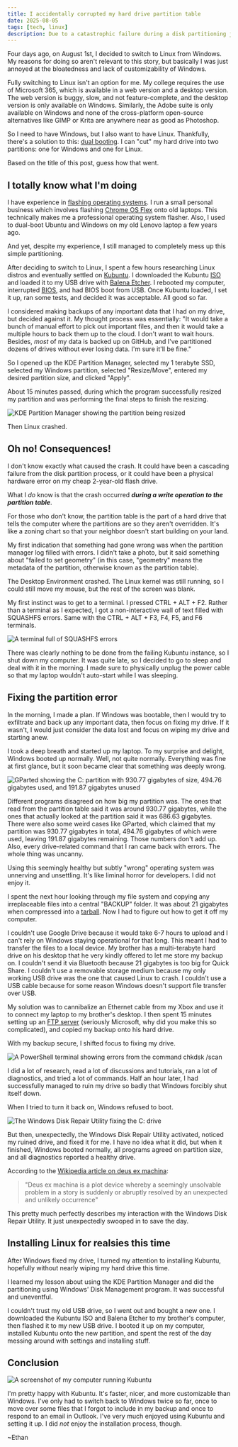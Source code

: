 ```yaml
---
title: I accidentally corrupted my hard drive partition table
date: 2025-08-05
tags: [tech, linux]
description: Due to a catastrophic failure during a disk partitioning job, my hard drive's partition table became corrupted and I had to fix it
---
```


Four days ago, on August 1st, I decided to switch to Linux from Windows. My reasons for doing so aren't relevant to this story, but basically I was just annoyed at the bloatedness and lack of customizability of Windows.

Fully switching to Linux isn't an option for me. My college requires the use of Microsoft 365, which is available in a web version and a desktop version. The web version is buggy, slow, and not feature-complete, and the desktop version is only available on Windows. Similarly, the Adobe suite is only available on Windows and none of the cross-platform open-source alternatives like GIMP or Krita are anywhere near as good as Photoshop.

So I need to have Windows, but I also want to have Linux. Thankfully, there's a solution to this: [dual booting](https://en.wikipedia.org/wiki/Multi-booting). I can "cut" my hard drive into two partitions: one for Windows and one for Linux.

Based on the title of this post, guess how that went.

## I totally know what I'm doing

I have experience in [flashing operating systems](https://medium.com/@llillydpritchard/mastering-the-art-of-flashing-an-operating-system-onto-your-laptop-56b69003dcca). I run a small personal business which involves flashing [Chrome OS Flex](https://chromeos.google/products/chromeos-flex/) onto old laptops. This technically makes me a professional operating system flasher. Also, I used to dual-boot Ubuntu and Windows on my old Lenovo laptop a few years ago.

And yet, despite my experience, I still managed to completely mess up this simple partitioning.

After deciding to switch to Linux, I spent a few hours researching Linux distros and eventually settled on [Kubuntu](https://kubuntu.org/). I downloaded the Kubuntu [ISO](https://en.wikipedia.org/wiki/Optical_disc_image) and loaded it to my USB drive with [Balena Etcher](https://etcher.balena.io/). I rebooted my computer, interrupted [BIOS](https://en.wikipedia.org/wiki/BIOS), and had BIOS boot from USB. Once Kubuntu loaded, I set it up, ran some tests, and decided it was acceptable. All good so far.

I considered making backups of any important data that I had on my drive, but decided against it. My thought process was essentially: "It would take a bunch of manual effort to pick out important files, and then it would take a multiple hours to back them up to the cloud. I don't want to wait hours. Besides, *most* of my data is backed up on GitHub, and I've partitioned dozens of drives without ever losing data. I'm sure it'll be fine."

So I opened up the KDE Partition Manager, selected my 1 terabyte SSD, selected my Windows partition, selected "Resize/Move", entered my desired partition size, and clicked "Apply".

About 15 minutes passed, during which the program successfully resized my partition and was performing the final steps to finish the resizing.

![KDE Partition Manager showing the partition being resized](~/kdepartitionmanager.webp "Sorry for the low-quality photos in this post; most of them were taken when my computer wasn't in a state to take screenshots")

Then Linux crashed.

## Oh no! Consequences!

I don't know exactly what caused the crash. It could have been a cascading failure from the disk partition process, or it could have been a physical hardware error on my cheap 2-year-old flash drive.

What I *do* know is that the crash occurred ***during a write operation to the partition table***.

For those who don't know, the partition table is the part of a hard drive that tells the computer where the partitions are so they aren't overridden. It's like a zoning chart so that your neighbor doesn't start building on your land.

My first indication that something had gone wrong was when the partition manager log filled with errors. I didn't take a photo, but it said something about "failed to set geometry" (in this case, "geometry" means the metadata of the partition, otherwise known as the partition table).

The Desktop Environment crashed. The Linux kernel was still running, so I could still move my mouse, but the rest of the screen was blank.

My first instinct was to get to a terminal. I pressed CTRL + ALT + F2. Rather than a terminal as I expected, I got a non-interactive wall of text filled with SQUASHFS errors. Same with the CTRL + ALT + F3, F4, F5, and F6 terminals.

![A terminal full of SQUASHFS errors](~/squashfs.webp "It was at this moment that I knew that this was going to be whole big ordeal")

There was clearly nothing to be done from the failing Kubuntu instance, so I shut down my computer. It was quite late, so I decided to go to sleep and deal with it in the morning. I made sure to physically unplug the power cable so that my laptop wouldn't auto-start while I was sleeping.

## Fixing the partition error

In the morning, I made a plan. If Windows was bootable, then I would try to exfiltrate and back up any important data, then focus on fixing my drive. If it wasn't, I would just consider the data lost and focus on wiping my drive and starting anew.

I took a deep breath and started up my laptop. To my surprise and delight, Windows booted up normally. Well, not quite normally. Everything was fine at first glance, but it soon became clear that something was deeply wrong.

![GParted showing the C: partition with 930.77 gigabytes of size, 494.76 gigabytes used, and 191.87 gigabytes unused](~/gparted.webp "The time my computer failed at basic addition")

Different programs disagreed on how big my partition was. The ones that read from the partition table said it was around 930.77 gigabytes, while the ones that actually looked at the partition said it was 686.63 gigabytes. There were also some weird cases like GParted, which claimed that my partition was 930.77 gigabytes in total, 494.76 gigabytes of which were used, leaving 191.87 gigabytes remaining. Those numbers don't add up. Also, every drive-related command that I ran came back with errors. The whole thing was uncanny.

Using this seemingly healthy but subtly "wrong" operating system was unnerving and unsettling. It's like liminal horror for developers. I did not enjoy it.

I spent the next hour looking through my file system and copying any irreplaceable files into a central "BACKUP" folder. It was about 21 gigabytes when compressed into a [tarball](https://en.wikipedia.org/wiki/Tar_(computing)). Now I had to figure out how to get it off my computer.

I couldn't use Google Drive because it would take 6-7 hours to upload and I can't rely on Windows staying operational for that long. This meant I had to transfer the files to a local device. My brother has a multi-terabyte hard drive on his desktop that he very kindly offered to let me store my backup on. I couldn't send it via Bluetooth because 21 gigabytes is too big for Quick Share. I couldn't use a removable storage medium because my only working USB drive was the one that caused Linux to crash. I couldn't use a USB cable because for some reason Windows doesn't support file transfer over USB.

My solution was to cannibalize an Ethernet cable from my Xbox and use it to connect my laptop to my brother's desktop. I then spent 15 minutes setting up an [FTP server](https://en.wikipedia.org/wiki/File_Transfer_Protocol) (seriously Microsoft, why did you make this so complicated), and copied my backup onto his hard drive.

With my backup secure, I shifted focus to fixing my drive.

![A PowerShell terminal showing errors from the command `chkdsk /scan`](~/chkdsk.webp "The scan command didn't just say 'this drive has problems', it errored out and failed to scan the drive")

I did a lot of research, read a lot of discussions and tutorials, ran a lot of diagnostics, and tried a lot of commands. Half an hour later, I had successfully managed to ruin my drive so badly that Windows forcibly shut itself down.

When I tried to turn it back on, Windows refused to boot.

![The Windows Disk Repair Utility fixing the C: drive](~/diskrepair.webp "Deus ex machina is just lazy writing")

But then, unexpectedly, the Windows Disk Repair Utility activated, noticed my ruined drive, and fixed it for me. I have no idea what it did, but when it finished, Windows booted normally, all programs agreed on partition size, and all diagnostics reported a healthy drive.

According to the [Wikipedia article on deus ex machina](https://en.wikipedia.org/wiki/Deus_ex_machina):

> "Deus ex machina is a plot device whereby a seemingly unsolvable problem in a story is suddenly or abruptly resolved by an unexpected and unlikely occurrence"

This pretty much perfectly describes my interaction with the Windows Disk Repair Utility. It just unexpectedly swooped in to save the day.

## Installing Linux for realsies this time

After Windows fixed my drive, I turned my attention to installing Kubuntu, hopefully without nearly wiping my hard drive this time.

I learned my lesson about using the KDE Partition Manager and did the partitioning using Windows' Disk Management program. It was successful and uneventful.

I couldn't trust my old USB drive, so I went out and bought a new one. I downloaded the Kubuntu ISO and Balena Etcher to my brother's computer, then flashed it to my new USB drive. I booted it up on my computer, installed Kubuntu onto the new partition, and spent the rest of the day messing around with settings and installing stuff.

## Conclusion

![A screenshot of my computer running Kubuntu](~/kubuntu.webp "But the real treasure was the Kubuntu I installed along the way")

I'm pretty happy with Kubuntu. It's faster, nicer, and more customizable than Windows. I've only had to switch back to Windows twice so far, once to move over some files that I forgot to include in my backup and once to respond to an email in Outlook. I've very much enjoyed using Kubuntu and setting it up. I did *not* enjoy the installation process, though.

~Ethan
